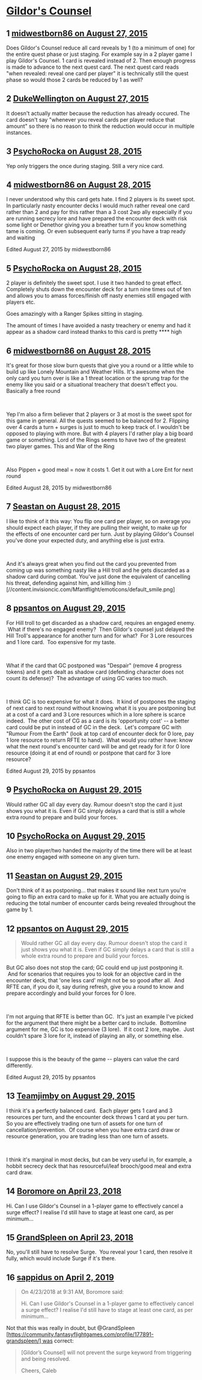 # [Gildor&#039;s Counsel](https://community.fantasyflightgames.com/topic/186388-gildors-counsel/)

## 1 [midwestborn86 on August 27, 2015](https://community.fantasyflightgames.com/topic/186388-gildors-counsel/?do=findComment&comment=1759446)

Does Gildor's Counsel reduce all card reveals by 1 (to a minimum of one) for the entire quest phase or just staging. For example say in a 2 player game I play Gildor's Counsel. 1 card is revealed instead of 2. Then enough progress is made to advance to the next quest card. The next quest card reads "when revealed: reveal one card per player" it is technically still the quest phase so would those 2 cards be reduced by 1 as well?

## 2 [DukeWellington on August 27, 2015](https://community.fantasyflightgames.com/topic/186388-gildors-counsel/?do=findComment&comment=1759516)

It doesn't actually matter because the reduction has already occured. The card doesn't say "whenever you reveal cards per player reduce that amount" so there is no reason to think the reduction would occur in multiple instances.

## 3 [PsychoRocka on August 28, 2015](https://community.fantasyflightgames.com/topic/186388-gildors-counsel/?do=findComment&comment=1759608)

Yep only triggers the once during staging. Still a very nice card.

## 4 [midwestborn86 on August 28, 2015](https://community.fantasyflightgames.com/topic/186388-gildors-counsel/?do=findComment&comment=1759649)

I never understood why this card gets hate. I find 2 players is its sweet spot. In particularly nasty encounter decks I would much rather reveal one card rather than 2 and pay for this rather than a 3 cost 2wp ally especially if you are running secrecy lore and have prepared the encounter deck with risk some light or Denethor giving you a breather turn if you know something tame is coming. Or even subsequent early turns if you have a trap ready and waiting

Edited August 27, 2015 by midwestborn86

## 5 [PsychoRocka on August 28, 2015](https://community.fantasyflightgames.com/topic/186388-gildors-counsel/?do=findComment&comment=1759693)

2 player is definitely the sweet spot. I use it two handed to great effect. Completely shuts down the encounter deck for a turn nine times out of ten and allows you to amass forces/finish off nasty enemies still engaged with players etc.

Goes amazingly with a Ranger Spikes sitting in staging.

The amount of times I have avoided a nasty treachery or enemy and had it appear as a shadow card instead thanks to this card is pretty **** high

## 6 [midwestborn86 on August 28, 2015](https://community.fantasyflightgames.com/topic/186388-gildors-counsel/?do=findComment&comment=1760019)

It's great for those slow burn quests that give you a round or a little while to build up like Lonely Mountain and Weather Hills. It's awesome when the only card you turn over is like a 1 threat location or the sprung trap for the enemy like you said or a situational treachery that doesn't effect you. Basically a free round

 

Yep I'm also a firm believer that 2 players or 3 at most is the sweet spot for this game in general. All the quests seemed to be balanced for 2. Flipping over 4 cards a turn + surges is just to much to keep track of. I wouldn't be opposed to playing with more. But with 4 players I'd rather play a big board game or something. Lord of the Rings seems to have two of the greatest two player games. This and War of the Ring

 

Also Pippen + good meal = now it costs 1. Get it out with a Lore Ent for next round

Edited August 28, 2015 by midwestborn86

## 7 [Seastan on August 28, 2015](https://community.fantasyflightgames.com/topic/186388-gildors-counsel/?do=findComment&comment=1761327)

I like to think of it this way: You flip one card per player, so on average you should expect each player, if they are pulling their weight, to make up for the effects of one encounter card per turn. Just by playing Gildor's Counsel you've done your expected duty, and anything else is just extra.

 

And it's always great when you find out the card you prevented from coming up was something nasty like a Hill troll and he gets discarded as a shadow card during combat. You've just done the equivalent of cancelling his threat, defending against him, and killing him :) [//content.invisioncic.com/Mfantflight/emoticons/default_smile.png]

## 8 [ppsantos on August 29, 2015](https://community.fantasyflightgames.com/topic/186388-gildors-counsel/?do=findComment&comment=1761876)

For Hill troll to get discarded as a shadow card, requires an engaged enemy.  What if there's no engaged enemy?  Then Gildor's counsel just delayed the Hill Troll's appearance for another turn and for what?  For 3 Lore resources and 1 lore card.  Too expensive for my taste.

 

What if the card that GC postponed was "Despair" (remove 4 progress tokens) and it gets dealt as shadow card (defending character does not count its defense)?  The advantage of using GC varies too much.

 

I think GC is too expensive for what it does.  It kind of postpones the staging of next card to next round without knowing what it is you are postponing but at a cost of a card and 3 Lore resources which in a lore sphere is scarce indeed.  The other cost of CG as a card is its 'opportunity cost' -- a better card could be put in instead of GC in the deck.  Let's compare GC with "Rumour From the Earth" (look at top card of encounter deck for 0 lore, pay 1 lore resource to return RFTE to hand).  What would you rather have: know what the next round's encounter card will be and get ready for it for 0 lore resource (doing it at end of round) or postpone that card for 3 lore resource?  

Edited August 29, 2015 by ppsantos

## 9 [PsychoRocka on August 29, 2015](https://community.fantasyflightgames.com/topic/186388-gildors-counsel/?do=findComment&comment=1761891)

Would rather GC all day every day. Rumour doesn't stop the card it just shows you what it is. Even if GC simply delays a card that is still a whole extra round to prepare and build your forces.

## 10 [PsychoRocka on August 29, 2015](https://community.fantasyflightgames.com/topic/186388-gildors-counsel/?do=findComment&comment=1761896)

Also in two player/two handed the majority of the time there will be at least one enemy engaged with someone on any given turn.

## 11 [Seastan on August 29, 2015](https://community.fantasyflightgames.com/topic/186388-gildors-counsel/?do=findComment&comment=1761955)

Don't think of it as postponing... that makes it sound like next turn you're going to flip an extra card to make up for it. What you are actually doing is reducing the total number of encounter cards being revealed throughout the game by 1. 

## 12 [ppsantos on August 29, 2015](https://community.fantasyflightgames.com/topic/186388-gildors-counsel/?do=findComment&comment=1761959)

> Would rather GC all day every day. Rumour doesn't stop the card it just shows you what it is. Even if GC simply delays a card that is still a whole extra round to prepare and build your forces.

But GC also does not stop the card; GC could end up just postponing it.  And for scenarios that requires you to look for an objective card in the encounter deck, that 'one less card' might not be so good after all.  And RFTE can, if you do it, say during refresh, give you a round to know and prepare accordingly and build your forces for 0 lore.

 

I'm not arguing that RFTE is better than GC.  It's just an example I've picked for the argument that there might be a better card to include.  Bottomline argument for me, GC is too expensive (3 lore).  If it cost 2 lore, maybe.  Just couldn't spare 3 lore for it, instead of playing an ally, or something else.

 

I suppose this is the beauty of the game -- players can value the card differently.

Edited August 29, 2015 by ppsantos

## 13 [Teamjimby on August 29, 2015](https://community.fantasyflightgames.com/topic/186388-gildors-counsel/?do=findComment&comment=1762006)

I think it's a perfectly balanced card.  Each player gets 1 card and 3 resources per turn, and the encounter deck throws 1 card at you per turn.  So you are effectively trading one turn of assets for one turn of cancellation/prevention.  Of course when you have extra card draw or resource generation, you are trading less than one turn of assets.

 

I think it's marginal in most decks, but can be very useful in, for example, a hobbit secrecy deck that has resourceful/leaf brooch/good meal and extra card draw.

## 14 [Boromore on April 23, 2018](https://community.fantasyflightgames.com/topic/186388-gildors-counsel/?do=findComment&comment=3294278)

Hi. Can I use Gildor's Counsel in a 1-player game to effectively cancel a surge effect? I realise I'd still have to stage at least one card, as per minimum...

## 15 [GrandSpleen on April 23, 2018](https://community.fantasyflightgames.com/topic/186388-gildors-counsel/?do=findComment&comment=3294318)

No, you'll still have to resolve Surge.  You reveal your 1 card, then resolve it fully, which would include Surge if it's there.

## 16 [sappidus on April 2, 2019](https://community.fantasyflightgames.com/topic/186388-gildors-counsel/?do=findComment&comment=3665728)

> On 4/23/2018 at 9:31 AM, Boromore said:
> 
> Hi. Can I use Gildor's Counsel in a 1-player game to effectively cancel a surge effect? I realise I'd still have to stage at least one card, as per minimum...

Not that this was really in doubt, but @GrandSpleen [https://community.fantasyflightgames.com/profile/177891-grandspleen/] was correct:



> [Gildor’s Counsel] will not prevent the surge keyword from triggering and being resolved.
> 
> Cheers, Caleb




